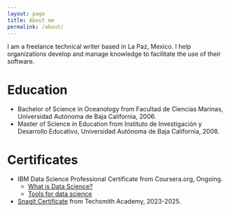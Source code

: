 ```yaml
---
layout: page
title: About me
permalink: /about/
---
```


I am a freelance technical writer based in La Paz, Mexico. I help organizations develop and manage knowledge to facilitate the use of their software.


# Education
* Bachelor of Science in Oceanology from Facultad de Ciencias Marinas, Universidad Autónoma de Baja California, 2006.
* Master of Science in Education from Instituto de Investigación y Desarrollo Educativo, Universidad Autónoma de Baja California, 2008.

# Certificates
* IBM Data Science Professional Certificate from Coursera.org, Ongoing.
    * [What is Data Science?](https://coursera.org/share/caefc6ff0dbf0a85c24efdf12e8acffd)
    * [Tools for data science](https://coursera.org/share/ff36aabb2e49745066b7788e42cadb17)
* [Snagit Certificate](https://verify.skilljar.com/c/txu8363y8638) from Techsmith Academy, 2023-2025.
